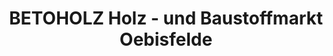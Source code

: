---
title: "BETOHOLZ Holz - und Baustoffmarkt Oebisfelde"
url: /oebisfelde-weferlingen/betoholz-holz-und-baustoffmarkt-oebisfelde/
shop: Baumarkt
---